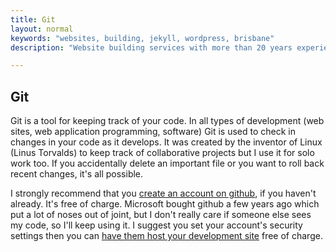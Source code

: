```yaml
---
title: Git
layout: normal
keywords: "websites, building, jekyll, wordpress, brisbane"
description: "Website building services with more than 20 years experience based in Brisbane, Australia"

---
```

<div class="container justify-content-center">
<div class="row">
<div class="col-12 mb-1">
<h2> Git </h2>
<p>Git is a tool for keeping track of your code. In all types of development (web sites, web application programming, software) Git is used to check in changes in your code as it develops. It was created by the inventor of Linux (Linus Torvalds) to keep track of collaborative projects but I use it for solo work too. If you accidentally delete an important file or you want to roll back recent changes, it's all possible.</p>
I strongly recommend that you <a target="_new" href="//github.com">create an account on github</a>, if you haven't already. It's free of charge. Microsoft bought github a few years ago which put a lot of noses out of joint, but I don't really care if someone else sees my code, so I'll keep using it. I suggest you set your account's security settings then you can <a target="_new" href="https://docs.github.com/en/github/working-with-github-pages/setting-up-a-github-pages-site-with-jekyll">have them host your development site</a> free of charge.</p>
</div><!-- end col -->
</div><!-- end row -->
</div><!-- end container -->
